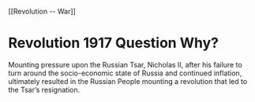 [[Revolution -- War]]

# Revolution 1917 Question Why?

Mounting pressure upon the Russian Tsar, Nicholas II, after his failure to turn around the socio-economic state of Russia and continued inflation, ultimately resulted in the Russian People mounting a revolution that led to the Tsar’s resignation.